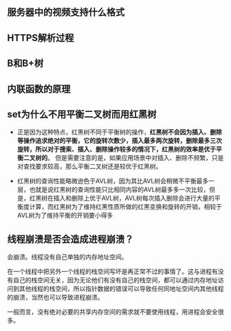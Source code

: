 ## 服务器中的视频支持什么格式

## HTTPS解析过程

## B和B+树

## 内联函数的原理

## set为什么不用平衡二叉树而用红黑树

- 正是因为这种特点，红黑树不同于平衡树的操作，**红黑树不会因为插入、删除等操作追求绝对的平衡，它的旋转次数少，插入最多两次旋转，删除最多三次旋转，所以对于搜索、插入、删除操作较多的情况下，红黑树的效率是优于平衡二叉树的**。 但是需要注意的是，如果应用场景中对插入、删除不频繁，只是对查找要求较高，那么平衡二叉树还是较优于红黑树。

- 红黑树的查询性能略微逊色于AVL树，因为其比AVL树会稍微不平衡最多一层，也就是说红黑树的查询性能只比相同内容的AVL树最多多一次比较，但是，红黑树在插入和删除上优于AVL树，AVL树每次插入删除会进行大量的平衡度计算，而红黑树为了维持红黑性质所做的红黑变换和旋转的开销，相较于AVL树为了维持平衡的开销要小得多

## 线程崩溃是否会造成进程崩溃？

会崩溃。线程没有自己单独的内存地址空间。

在一个线程中把另外一个线程的栈空间写坏是再正常不过的事情了。这与进程有没有自己的栈空间无关，因为无论他们有没有自己的栈空间，都可以通过内存地址访问到其他线程的栈空间，所以指针数据的错误可以导致任何同地址空间内其他线程的崩溃，当然也可以导致进程崩溃。

一般而言，没有绝对必要的共享内存空间的需求就不要使用线程，用进程会安全很多。
